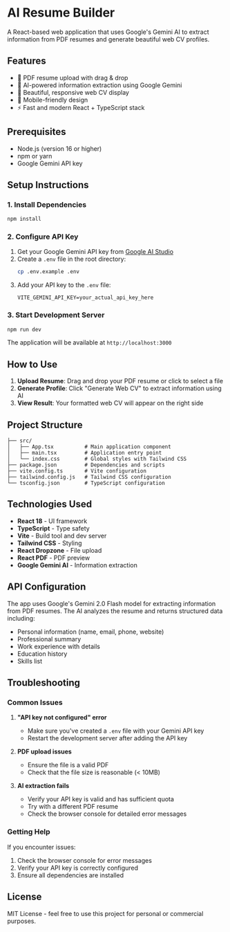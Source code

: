 # AI Resume Builder

A React-based web application that uses Google's Gemini AI to extract information from PDF resumes and generate beautiful web CV profiles.

## Features

- 📄 PDF resume upload with drag & drop
- 🤖 AI-powered information extraction using Google Gemini
- 🎨 Beautiful, responsive web CV display
- 📱 Mobile-friendly design
- ⚡ Fast and modern React + TypeScript stack

## Prerequisites

- Node.js (version 16 or higher)
- npm or yarn
- Google Gemini API key

## Setup Instructions

### 1. Install Dependencies

```bash
npm install
```

### 2. Configure API Key

1. Get your Google Gemini API key from [Google AI Studio](https://makersuite.google.com/app/apikey)
2. Create a `.env` file in the root directory:
   ```bash
   cp .env.example .env
   ```
3. Add your API key to the `.env` file:
   ```
   VITE_GEMINI_API_KEY=your_actual_api_key_here
   ```

### 3. Start Development Server

```bash
npm run dev
```

The application will be available at `http://localhost:3000`

## How to Use

1. **Upload Resume**: Drag and drop your PDF resume or click to select a file
2. **Generate Profile**: Click "Generate Web CV" to extract information using AI
3. **View Result**: Your formatted web CV will appear on the right side

## Project Structure

```
├── src/
│   ├── App.tsx          # Main application component
│   ├── main.tsx         # Application entry point
│   └── index.css        # Global styles with Tailwind CSS
├── package.json         # Dependencies and scripts
├── vite.config.ts       # Vite configuration
├── tailwind.config.js   # Tailwind CSS configuration
└── tsconfig.json        # TypeScript configuration
```

## Technologies Used

- **React 18** - UI framework
- **TypeScript** - Type safety
- **Vite** - Build tool and dev server
- **Tailwind CSS** - Styling
- **React Dropzone** - File upload
- **React PDF** - PDF preview
- **Google Gemini AI** - Information extraction

## API Configuration

The app uses Google's Gemini 2.0 Flash model for extracting information from PDF resumes. The AI analyzes the resume and returns structured data including:

- Personal information (name, email, phone, website)
- Professional summary
- Work experience with details
- Education history
- Skills list

## Troubleshooting

### Common Issues

1. **"API key not configured" error**
   - Make sure you've created a `.env` file with your Gemini API key
   - Restart the development server after adding the API key

2. **PDF upload issues**
   - Ensure the file is a valid PDF
   - Check that the file size is reasonable (< 10MB)

3. **AI extraction fails**
   - Verify your API key is valid and has sufficient quota
   - Try with a different PDF resume
   - Check the browser console for detailed error messages

### Getting Help

If you encounter issues:
1. Check the browser console for error messages
2. Verify your API key is correctly configured
3. Ensure all dependencies are installed

## License

MIT License - feel free to use this project for personal or commercial purposes. 